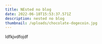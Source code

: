 ```yaml
---
title: NEsted no blog
date: 2022-06-18T15:53:37.571Z
description: nested no blog
thumbnail: /uploads/chocolate-dogecoin.jpg
---
```

ldfkjvdfojdf